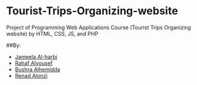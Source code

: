 # Tourist-Trips-Organizing-website
Project of Programming Web Applications Course (Tourist Trips Organizing website) by HTML, CSS, JS, and PHP


##By:
- [Jameela Al-harbi](https://github.com/jameela-masar)
- [Rahaf Alyousef](https://github.com/rahafkh1)
- [Bushra Alhemidda]()
- [Renad Alonzi]()
